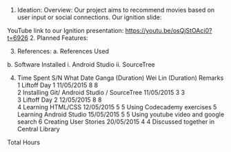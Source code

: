 1.	Ideation:
Overview:  Our project aims to recommend movies based on user input or social connections. 
Our ignition slide:

YouTube link to our Ignition presentation:  https://youtu.be/osQjStOAci0?t=6926
2. Planned Features:


3.	References:
a.	References Used

b.	Software Installed 
i.	Android Studio
ii.	SourceTree

4.	Time Spent
S/N	What	Date	Ganga (Duration)	Wei Lin
(Duration)	Remarks
1	Liftoff Day 1	11/05/2015	8	8	 
2	Installing Git/ Android Studio / SourceTree	11/05/2015	3	3	 
3	Liftoff Day 2	12/05/2015	8	8	
4	Learning HTML/CSS	12/05/2015	5	5	Using Codecademy exercises
5	Learning Android Studio	15/05/2015	5	 5	 Using youtube video and google search
6	Creating User Stories	20/05/2015	4	4	Discussed together in Central Library

Total Hours	 			

